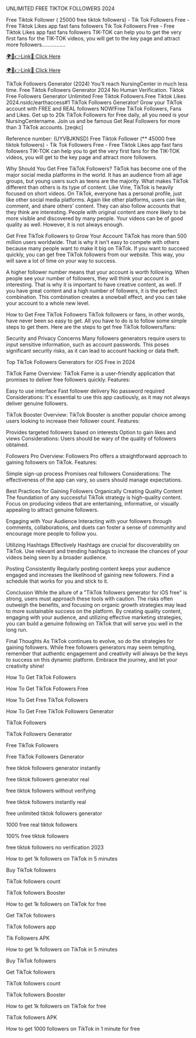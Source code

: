 UNLIMITED FREE TIKTOK FOLLOWERS 2024

Free Tiktok Follower ( 25000 free tiktok followers) - Tik Tok Followers Free - Free Tiktok Likes app fast fans followers Tik Tok Followers Free - Free Tiktok Likes app fast fans followers TIK-TOK can help you to get the very first fans for the TIK-TOK videos, you will get to the key page and attract more followers................

<a href="https://spacezones.org/tikrrr.html" rel="nofollow">🌍📱👉Link📲 Click Here</a>


<a href="https://spacezones.org/tikrrr.html" rel="nofollow">🌍📱👉Link📲 Click Here</a>

TikTok Followers Generator (2024) You'll reach NursingCenter in much less time. Free Tiktok Followers Generator 2024 No Human Verification. Tiktok Free Followers Generator Unlimited Free Tiktok Followers.Free Tiktok Likes 2024.nsidc/earthaccess#1 TikTok Followers Generator! Grow your TikTok account with FREE and REAL followers NOW!Free TikTok Followers, Fans and Likes. Get up to 20k TikTok Followers for Free daily, all you need is your NursingCentername. Join us and be famous Get Real Followers for more than 3 TikTok accounts. [zeqkc]

Reference number: (UYVBJKNSD)
 Free Tiktok Follower (** 45000 free tiktok followers) - Tik Tok Followers Free - Free Tiktok Likes app fast fans followers TIK-TOK can help you to get the very first fans for the TIK-TOK videos, you will get to the key page and attract more followers.

Why Should You Get Free TikTok Followers?
TikTok has become one of the major social media platforms in the world. It has an audience from all age groups, but young users such as teens are the majority. What makes TikTok different than others is its type of content. Like Vine, TikTok is heavily focused on short videos. On TikTok, everyone has a personal profile, just like other social media platforms. Again like other platforms, users can like, comment, and share others' content. They can also follow accounts that they think are interesting. People with original content are more likely to be more visible and discovered by many people. Your videos can be of good quality as well. However, it is not always enough.

Get Free TikTok Followers to Grow Your Account
TikTok has more than 500 million users worldwide. That is why it isn't easy to compete with others because many people want to make it big on TikTok. If you want to succeed quickly, you can get free TikTok followers from our website. This way, you will save a lot of time on your way to success.

A higher follower number means that your account is worth following. When people see your number of followers, they will think your account is interesting. That is why it is important to have creative content, as well. If you have great content and a high number of followers, it is the perfect combination. This combination creates a snowball effect, and you can take your account to a whole new level.

How to Get Free TikTok Followers
TikTok followers or fans, in other words, have never been so easy to get. All you have to do is to follow some simple steps to get them. Here are the steps to get free TikTok followers/fans:

Security and Privacy Concerns Many followers generators require users to input sensitive information, such as account passwords. This poses significant security risks, as it can lead to account hacking or data theft.



Top TikTok Followers Generators for iOS Free in 2024



TikTok Fame Overview: TikTok Fame is a user-friendly application that promises to deliver free followers quickly.
Features:



Easy to use interface Fast follower delivery No password required Considerations: It's essential to use this app cautiously, as it may not always deliver genuine followers.



TikTok Booster Overview: TikTok Booster is another popular choice among users looking to increase their follower count.
Features:



Provides targeted followers based on interests Option to gain likes and views Considerations: Users should be wary of the quality of followers obtained.



Followers Pro Overview: Followers Pro offers a straightforward approach to gaining followers on TikTok.
Features:



Simple sign-up process Promises real followers Considerations: The effectiveness of the app can vary, so users should manage expectations.



Best Practices for Gaining Followers Organically Creating Quality Content The foundation of any successful TikTok strategy is high-quality content. Focus on producing videos that are entertaining, informative, or visually appealing to attract genuine followers.



Engaging with Your Audience Interacting with your followers through comments, collaborations, and duets can foster a sense of community and encourage more people to follow you.



Utilizing Hashtags Effectively Hashtags are crucial for discoverability on TikTok. Use relevant and trending hashtags to increase the chances of your videos being seen by a broader audience.



Posting Consistently Regularly posting content keeps your audience engaged and increases the likelihood of gaining new followers. Find a schedule that works for you and stick to it.



Conclusion While the allure of a "TikTok followers generator for iOS free" is strong, users must approach these tools with caution. The risks often outweigh the benefits, and focusing on organic growth strategies may lead to more sustainable success on the platform. By creating quality content, engaging with your audience, and utilizing effective marketing strategies, you can build a genuine following on TikTok that will serve you well in the long run.



Final Thoughts As TikTok continues to evolve, so do the strategies for gaining followers. While free followers generators may seem tempting, remember that authentic engagement and creativity will always be the keys to success on this dynamic platform. Embrace the journey, and let your creativity shine!



How To Get TikTok Followers



How To Get TikTok Followers Free



How To Get Free TikTok Followers



How To Get Free TikTok Followers Generator



TikTok Followers



TikTok Followers Generator



Free TikTok Followers



Free TikTok Followers Generator



free tiktok followers generator instantly



free tiktok followers generator real



free tiktok followers without verifying



free tiktok followers instantly real



free unlimited tiktok followers generator



1000 free real tiktok followers



100% free tiktok followers



free tiktok followers no verification 2023



How to get 1k followers on TikTok in 5 minutes



Buy TikTok followers



TikTok followers count



TikTok followers Booster



How to get 1k followers on TikTok for free



Get TikTok followers



TikTok followers app



Tik Followers APK



How to get 1k followers on TikTok in 5 minutes



Buy TikTok followers



Get TikTok followers



TikTok followers count



TikTok followers Booster



How to get 1k followers on TikTok for free



TikTok followers APK



How to get 1000 followers on TikTok in 1 minute for free
